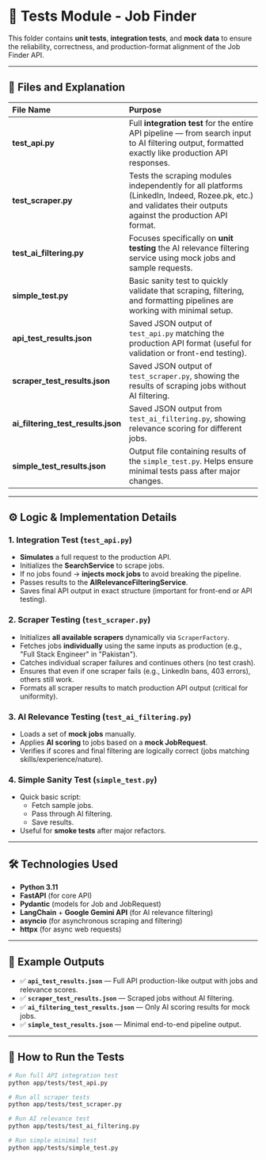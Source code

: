 # 📄 Tests Module - Job Finder

This folder contains **unit tests**, **integration tests**, and **mock data** to ensure the reliability, correctness, and production-format alignment of the Job Finder API.

---

## 📂 Files and Explanation

| File Name | Purpose |
|:---|:---|
| **test_api.py** | Full **integration test** for the entire API pipeline — from search input to AI filtering output, formatted exactly like production API responses. |
| **test_scraper.py** | Tests the scraping modules independently for all platforms (LinkedIn, Indeed, Rozee.pk, etc.) and validates their outputs against the production API format. |
| **test_ai_filtering.py** | Focuses specifically on **unit testing** the AI relevance filtering service using mock jobs and sample requests. |
| **simple_test.py** | Basic sanity test to quickly validate that scraping, filtering, and formatting pipelines are working with minimal setup. |
| **api_test_results.json** | Saved JSON output of `test_api.py` matching the production API format (useful for validation or front-end testing). |
| **scraper_test_results.json** | Saved JSON output of `test_scraper.py`, showing the results of scraping jobs without AI filtering. |
| **ai_filtering_test_results.json** | Saved JSON output from `test_ai_filtering.py`, showing relevance scoring for different jobs. |
| **simple_test_results.json** | Output file containing results of the `simple_test.py`. Helps ensure minimal tests pass after major changes. |

---

## ⚙️ Logic & Implementation Details

### 1. **Integration Test (`test_api.py`)**
- **Simulates** a full request to the production API.
- Initializes the **SearchService** to scrape jobs.
- If no jobs found → **injects mock jobs** to avoid breaking the pipeline.
- Passes results to the **AIRelevanceFilteringService**.
- Saves final API output in exact structure (important for front-end or API testing).

### 2. **Scraper Testing (`test_scraper.py`)**
- Initializes **all available scrapers** dynamically via `ScraperFactory`.
- Fetches jobs **individually** using the same inputs as production (e.g., "Full Stack Engineer" in "Pakistan").
- Catches individual scraper failures and continues others (no test crash).
- Ensures that even if one scraper fails (e.g., LinkedIn bans, 403 errors), others still work.
- Formats all scraper results to match production API output (critical for uniformity).

### 3. **AI Relevance Testing (`test_ai_filtering.py`)**
- Loads a set of **mock jobs** manually.
- Applies **AI scoring** to jobs based on a **mock JobRequest**.
- Verifies if scores and final filtering are logically correct (jobs matching skills/experience/nature).

### 4. **Simple Sanity Test (`simple_test.py`)**
- Quick basic script:
  - Fetch sample jobs.
  - Pass through AI filtering.
  - Save results.
- Useful for **smoke tests** after major refactors.

---

## 🛠️ Technologies Used
- **Python 3.11**
- **FastAPI** (for core API)
- **Pydantic** (models for Job and JobRequest)
- **LangChain** + **Google Gemini API** (for AI relevance filtering)
- **asyncio** (for asynchronous scraping and filtering)
- **httpx** (for async web requests)

---

## 📸 Example Outputs
- ✅ **`api_test_results.json`** — Full API production-like output with jobs and relevance scores.
- ✅ **`scraper_test_results.json`** — Scraped jobs without AI filtering.
- ✅ **`ai_filtering_test_results.json`** — Only AI scoring results for mock jobs.
- ✅ **`simple_test_results.json`** — Minimal end-to-end pipeline output.

---

## 📑 How to Run the Tests

```bash
# Run full API integration test
python app/tests/test_api.py

# Run all scraper tests
python app/tests/test_scraper.py

# Run AI relevance test
python app/tests/test_ai_filtering.py

# Run simple minimal test
python app/tests/simple_test.py
```